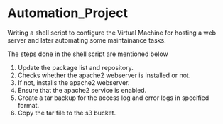 # Automation_Project

Writing a shell script to configure the Virtual Machine for hosting a web server and later automating some maintainance tasks.

The steps done in the shell script are mentioned below

1. Update the package list and repository.
2. Checks whether the apache2 webserver is installed or not.
3. If not, installs the apache2 webserver.
4. Ensure that the apache2 service is enabled.
5. Create a tar backup for the access log and error logs in specified format.
6. Copy the tar file to the s3 bucket.

